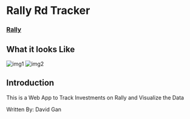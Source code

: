 # Rally Rd Tracker

### [Rally](https://rallyrd.com/)

## What it looks Like
![img1](https://github.com/dgan11/rallyRdTrack/tree/master/src/images/readmePic1.png)
![img2](https://github.com/dgan11/rallyRdTrack/tree/master/src/images/readmePic2.png)

## Introduction
This is a Web App to Track Investments on Rally and Visualize the Data

Written By: David Gan
